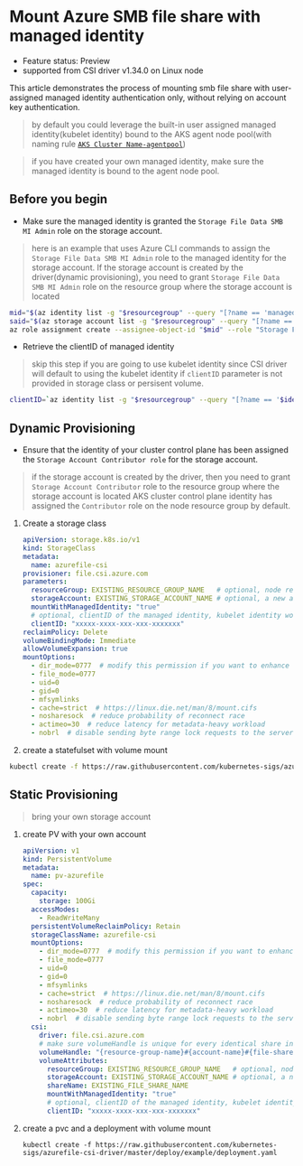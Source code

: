 # Mount Azure SMB file share with managed identity
 - Feature status: Preview
 - supported from CSI driver v1.34.0 on Linux node

This article demonstrates the process of mounting smb file share with user-assigned managed identity authentication only, without relying on account key authentication.
> by default you could leverage the built-in user assigned managed identity(kubelet identity) bound to the AKS agent node pool(with naming rule [`AKS Cluster Name-agentpool`](https://docs.microsoft.com/en-us/azure/aks/use-managed-identity#summary-of-managed-identities))

> if you have created your own managed identity, make sure the managed identity is bound to the agent node pool.

## Before you begin
 - Make sure the managed identity is granted the `Storage File Data SMB MI Admin` role on the storage account.
 > here is an example that uses Azure CLI commands to assign the `Storage File Data SMB MI Admin` role to the managed identity for the storage account. If the storage account is created by the driver(dynamic provisioning), you need to grant `Storage File Data SMB MI Admin` role on the resource group where the storage account is located

```bash
mid="$(az identity list -g "$resourcegroup" --query "[?name == 'managedIdentityName'].principalId" -o tsv)"
said="$(az storage account list -g "$resourcegroup" --query "[?name == '$storageaccountname'].id" -o tsv)"
az role assignment create --assignee-object-id "$mid" --role "Storage File Data SMB MI Admin" --scope "$said"
```

 - Retrieve the clientID of managed identity
 > skip this step if you are going to use kubelet identity since CSI driver will default to using the kubelet identity if `clientID` parameter is not provided in storage class or persisent volume.
```bash
clientID=`az identity list -g "$resourcegroup" --query "[?name == '$identityname'].clientId" -o tsv`
```
    
## Dynamic Provisioning
- Ensure that the identity of your cluster control plane has been assigned the `Storage Account Contributor role` for the storage account.
 > if the storage account is created by the driver, then you need to grant `Storage Account Contributor` role to the resource group where the storage account is located
 > AKS cluster control plane identity has assigned the `Contributor` role on the node resource group by default.

1. Create a storage class
    ```yml
    apiVersion: storage.k8s.io/v1
    kind: StorageClass
    metadata:
      name: azurefile-csi
    provisioner: file.csi.azure.com
    parameters:
      resourceGroup: EXISTING_RESOURCE_GROUP_NAME   # optional, node resource group by default if it's not provided
      storageAccount: EXISTING_STORAGE_ACCOUNT_NAME # optional, a new account will be created if it's not provided
      mountWithManagedIdentity: "true"
      # optional, clientID of the managed identity, kubelet identity would be used by default if it's not provided
      clientID: "xxxxx-xxxx-xxx-xxx-xxxxxxx"
    reclaimPolicy: Delete
    volumeBindingMode: Immediate
    allowVolumeExpansion: true
    mountOptions:
      - dir_mode=0777  # modify this permission if you want to enhance the security
      - file_mode=0777
      - uid=0
      - gid=0
      - mfsymlinks
      - cache=strict  # https://linux.die.net/man/8/mount.cifs
      - nosharesock  # reduce probability of reconnect race
      - actimeo=30  # reduce latency for metadata-heavy workload
      - nobrl  # disable sending byte range lock requests to the server
    ```

1. create a statefulset with volume mount
```bash
kubectl create -f https://raw.githubusercontent.com/kubernetes-sigs/azurefile-csi-driver/master/deploy/example/statefulset.yaml
```

## Static Provisioning

> bring your own storage account

1. create PV with your own account
    ```yml
    apiVersion: v1
    kind: PersistentVolume
    metadata:
      name: pv-azurefile
    spec:
      capacity:
        storage: 100Gi
      accessModes:
        - ReadWriteMany
      persistentVolumeReclaimPolicy: Retain
      storageClassName: azurefile-csi
      mountOptions:
        - dir_mode=0777  # modify this permission if you want to enhance the security
        - file_mode=0777
        - uid=0
        - gid=0
        - mfsymlinks
        - cache=strict  # https://linux.die.net/man/8/mount.cifs
        - nosharesock  # reduce probability of reconnect race
        - actimeo=30  # reduce latency for metadata-heavy workload
        - nobrl  # disable sending byte range lock requests to the server
      csi:
        driver: file.csi.azure.com
        # make sure volumeHandle is unique for every identical share in the cluster
        volumeHandle: "{resource-group-name}#{account-name}#{file-share-name}"
        volumeAttributes:
          resourceGroup: EXISTING_RESOURCE_GROUP_NAME   # optional, node resource group by default if it's not provided
          storageAccount: EXISTING_STORAGE_ACCOUNT_NAME # optional, a new account will be created if it's not provided
          shareName: EXISTING_FILE_SHARE_NAME
          mountWithManagedIdentity: "true"
          # optional, clientID of the managed identity, kubelet identity would be used by default if it's empty
          clientID: "xxxxx-xxxx-xxx-xxx-xxxxxxx"
    ```

1. create a pvc and a deployment with volume mount
    ```console
    kubectl create -f https://raw.githubusercontent.com/kubernetes-sigs/azurefile-csi-driver/master/deploy/example/deployment.yaml
    ```
